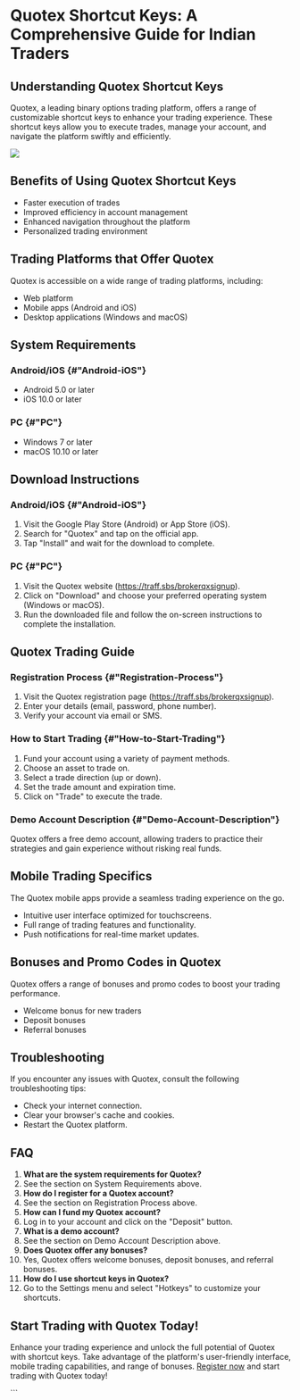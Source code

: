 # Quotex Shortcut Keys: A Comprehensive Guide for Indian Traders

## Understanding Quotex Shortcut Keys

Quotex, a leading binary options trading platform, offers a range of
customizable shortcut keys to enhance your trading experience. These
shortcut keys allow you to execute trades, manage your account, and
navigate the platform swiftly and efficiently.

[![](https://static.quotex.io/files/4_en/300_250.jpg)](https://traff.sbs/brokerqxlid)

## Benefits of Using Quotex Shortcut Keys

-   Faster execution of trades
-   Improved efficiency in account management
-   Enhanced navigation throughout the platform
-   Personalized trading environment

## Trading Platforms that Offer Quotex

Quotex is accessible on a wide range of trading platforms, including:

-   Web platform
-   Mobile apps (Android and iOS)
-   Desktop applications (Windows and macOS)

## System Requirements

### Android/iOS {#"Android-iOS"}

-   Android 5.0 or later
-   iOS 10.0 or later

### PC {#"PC"}

-   Windows 7 or later
-   macOS 10.10 or later

## Download Instructions

### Android/iOS {#"Android-iOS"}

1.  Visit the Google Play Store (Android) or App Store (iOS).
2.  Search for "Quotex" and tap on the official app.
3.  Tap "Install" and wait for the download to complete.

### PC {#"PC"}

1.  Visit the Quotex website (https://traff.sbs/brokerqxsignup).
2.  Click on "Download" and choose your preferred operating system
    (Windows or macOS).
3.  Run the downloaded file and follow the on-screen instructions to
    complete the installation.

## Quotex Trading Guide

### Registration Process {#"Registration-Process"}

1.  Visit the Quotex registration page
    (https://traff.sbs/brokerqxsignup).
2.  Enter your details (email, password, phone number).
3.  Verify your account via email or SMS.

### How to Start Trading {#"How-to-Start-Trading"}

1.  Fund your account using a variety of payment methods.
2.  Choose an asset to trade on.
3.  Select a trade direction (up or down).
4.  Set the trade amount and expiration time.
5.  Click on "Trade" to execute the trade.

### Demo Account Description {#"Demo-Account-Description"}

Quotex offers a free demo account, allowing traders to practice their
strategies and gain experience without risking real funds.

## Mobile Trading Specifics

The Quotex mobile apps provide a seamless trading experience on the go.

-   Intuitive user interface optimized for touchscreens.
-   Full range of trading features and functionality.
-   Push notifications for real-time market updates.

## Bonuses and Promo Codes in Quotex

Quotex offers a range of bonuses and promo codes to boost your trading
performance.

-   Welcome bonus for new traders
-   Deposit bonuses
-   Referral bonuses

## Troubleshooting

If you encounter any issues with Quotex, consult the following
troubleshooting tips:

-   Check your internet connection.
-   Clear your browser\'s cache and cookies.
-   Restart the Quotex platform.

## FAQ

1.  **What are the system requirements for Quotex?**
2.  See the section on System Requirements above.
3.  **How do I register for a Quotex account?**
4.  See the section on Registration Process above.
5.  **How can I fund my Quotex account?**
6.  Log in to your account and click on the "Deposit" button.
7.  **What is a demo account?**
8.  See the section on Demo Account Description above.
9.  **Does Quotex offer any bonuses?**
10. Yes, Quotex offers welcome bonuses, deposit bonuses, and referral
    bonuses.
11. **How do I use shortcut keys in Quotex?**
12. Go to the Settings menu and select "Hotkeys" to customize your
    shortcuts.

## Start Trading with Quotex Today!

Enhance your trading experience and unlock the full potential of Quotex
with shortcut keys. Take advantage of the platform\'s user-friendly
interface, mobile trading capabilities, and range of bonuses. [Register
now](\%22https://traff.sbs/brokerqxsignup\%22) and start trading with
Quotex today!

\`\`\`

